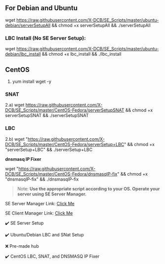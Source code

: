 ## For Debian and Ubuntu
wget https://raw.githubusercontent.com/X-DCB/SE_Scripts/master/ubuntu-debian/serverSetupAll && chmod +x serverSetupAll && ./serverSetupAll


### LBC Install (No SE Server Setup):

wget https://raw.githubusercontent.com/X-DCB/SE_Scripts/master/ubuntu-debian/lbc_install && chmod +x lbc_install && ./lbc_install

## CentOS
1. yum install wget -y

### SNAT
2.a) wget https://raw.githubusercontent.com/X-DCB/SE_Scripts/master/CentOS-Fedora/serverSetupSNAT && chmod +x serverSetupSNAT && ./serverSetupSNAT

### LBC
2.b) wget "https://raw.githubusercontent.com/X-DCB/SE_Scripts/master/CentOS-Fedora/serverSetup+LBC" && chmod +x "serverSetup+LBC" && ./serverSetup+LBC

**dnsmasq IP Fixer**

wget "https://raw.githubusercontent.com/X-DCB/SE_Scripts/master/CentOS-Fedora/dnsmasqIP-fix" && chmod +x "dnsmasqIP-fix" && ./dnsmasqIP-fix

> Note: **Use the appropriate script according to your OS. Operate your server using SE Server Manager.**

SE Server Manager Link: [Click Me](http://www.softether-download.com/files/softether/v4.27-9668-beta-2018.05.29-tree/Windows/SoftEther_VPN_Server_and_VPN_Bridge/softether-vpnserver_vpnbridge-v4.27-9668-beta-2018.05.29-windows-x86_x64-intel.exe)

SE Client Manager Link: [Click Me](http://www.softether-download.com/files/softether/v4.27-9668-beta-2018.05.29-tree/Windows/SoftEther_VPN_Client/softether-vpnclient-v4.27-9668-beta-2018.05.29-windows-x86_x64-intel.exe)


:heavy_check_mark: SE Server Setup

:heavy_check_mark: Ubuntu/Debian LBC and SNat Setup

:x: Pre-made hub

:heavy_check_mark: CentOS LBC, SNAT, and DNSMASQ IP Fixer
